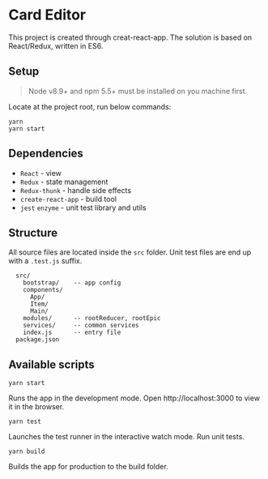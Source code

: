 # Card Editor

This project is created through creat-react-app. The solution is based on React/Redux, written in ES6.

## Setup

> Node v8.9+ and npm 5.5+ must be installed on you machine first.

Locate at the project root, run below commands:

```
yarn
yarn start
```

## Dependencies

* `React` - view
* `Redux` - state management
* `Redux-thunk` - handle side effects
* `create-react-app` - build tool
* `jest` `enzyme` - unit test library and utils

## Structure

All source files are located inside the `src` folder. Unit test files are end up with a `.test.js` suffix.

```
  src/
    bootstrap/    -- app config
    components/   
      App/
      Item/
      Main/
    modules/      -- rootReducer, rootEpic
    services/     -- common services
    index.js      -- entry file
  package.json
```

## Available scripts

`yarn start`

Runs the app in the development mode.
Open http://localhost:3000 to view it in the browser.

`yarn test`

Launches the test runner in the interactive watch mode. Run unit tests.

`yarn build`

Builds the app for production to the build folder.
